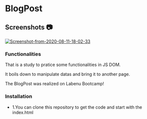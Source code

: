 # BlogPost

## Screenshots :camera:

<a href="https://ibb.co/FhvQNWD"><img src="https://i.ibb.co/0nN08XG/Screenshot-from-2020-08-11-18-02-33.png" alt="Screenshot-from-2020-08-11-18-02-33" border="0"></a>

### Functionalities

That is a study to pratice some functionalities in JS DOM.

It boils down to manipulate datas and bring it to another page.

The BlogPost was realized on Labenu Bootcamp!

### Installation
* 1.You can clone this repository to get the code and start with the index.html


